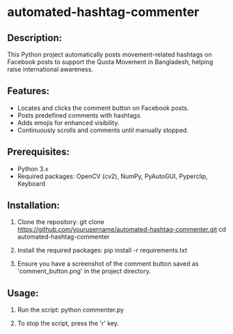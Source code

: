 # automated-hashtag-commenter
Description:
------------
This Python project automatically posts movement-related hashtags on Facebook posts to support the Quota Movement in Bangladesh, helping raise international awareness.

Features:
---------
- Locates and clicks the comment button on Facebook posts.
- Posts predefined comments with hashtags.
- Adds emojis for enhanced visibility.
- Continuously scrolls and comments until manually stopped.

Prerequisites:
--------------
- Python 3.x
- Required packages: OpenCV (cv2), NumPy, PyAutoGUI, Pyperclip, Keyboard

Installation:
-------------
1. Clone the repository:
   git clone https://github.com/yourusername/automated-hashtag-commenter.git
   cd automated-hashtag-commenter

2. Install the required packages:
   pip install -r requirements.txt

3. Ensure you have a screenshot of the comment button saved as 'comment_button.png' in the project directory.

Usage:
------
1. Run the script:
   python commenter.py

2. To stop the script, press the 'r' key.
